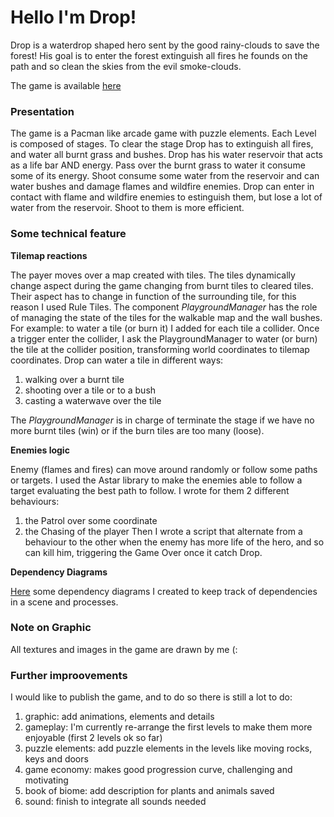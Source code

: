 # Hello I'm Drop!
Drop is a waterdrop shaped hero sent by the good rainy-clouds to save the forest! His goal is to enter the forest extinguish all fires he founds on the path and so clean the skies from the evil smoke-clouds.

The game is available [here](https://play.unity.com/mg/other/webgl-builds-365707)

### Presentation

The game is a Pacman like arcade game with puzzle elements.
Each Level is composed of stages. To clear the stage Drop has to extinguish all fires, and water all burnt grass and bushes.
Drop has his water reservoir that acts as a life bar AND energy. Pass over the burnt grass to water it consume some of its energy. Shoot consume some water from the reservoir and can water bushes and damage flames and wildfire enemies.
Drop can enter in contact with flame and wildfire enemies to estinguish them, but lose a lot of water from the reservoir. Shoot to them is more efficient.

### Some technical feature

**Tilemap reactions**

The payer moves over a map created with tiles. The tiles dynamically change aspect during the game changing from burnt tiles to cleared tiles.
Their aspect has to change in function of the surrounding tile, for this reason I used Rule Tiles. 
The component *PlaygroundManager* has the role of managing the state of the tiles for the walkable map and the wall bushes.
For example: to water a tile (or burn it) I added for each tile a collider. Once a trigger enter the collider, I ask the PlaygroundManager to water (or burn) the tile at the collider position, transforming world coordinates to tilemap coordinates.
Drop can water a tile in different ways:
 1. walking over a burnt tile
 2. shooting over a tile or to a bush
 3. casting a waterwave over the tile

The *PlaygroundManager* is in charge of terminate the stage if we have no more burnt tiles (win) or if the burn tiles are too many (loose).

**Enemies logic**

Enemy (flames and fires) can move around randomly or follow some paths or targets. I used the Astar library to make the enemies able to follow a target evaluating the best path to follow. I wrote for them 2 different behaviours:
 1. the Patrol over some coordinate
 2. the Chasing of the player
Then I wrote a script that alternate from a behaviour to the other when the enemy has more life of the hero, and so can kill him, triggering the Game Over once it catch Drop.

**Dependency Diagrams**

[Here](https://docs.google.com/presentation/d/1mJR4IN6gnJuLRN5uLg-RrrvGOn1jYGfzPaLEFQhLrOs/edit?usp=sharing) some dependency diagrams I created to keep track of dependencies in a scene and processes.

### Note on Graphic

All textures and images in the game are drawn by me (:

### Further improovements

I would like to publish the game, and to do so there is still a lot to do:
 1. graphic: add animations, elements and details
 2. gameplay: I'm currently re-arrange the first levels to make them more enjoyable (first 2 levels ok so far)
 3. puzzle elements: add puzzle elements in the levels like moving rocks, keys and doors
 4. game economy: makes good progression curve, challenging and motivating
 5. book of biome: add description for plants and animals saved
 6. sound: finish to integrate all sounds needed
